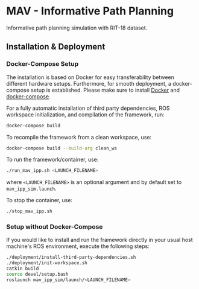 # MAV - Informative Path Planning

Informative path planning simulation with RIT-18 dataset.

## Installation & Deployment

### Docker-Compose Setup
The installation is based on Docker for easy transferability between different hardware setups.
Furthermore, for smooth deployment, a docker-compose setup is established.
Please make sure to install [Docker](https://docs.docker.com/get-docker/) and [docker-compose](https://docs.docker.com/compose/install/).

For a fully automatic installation of third party dependencies, ROS workspace initialization, and compilation of the framework, run:
```bash
docker-compose build
```

To recompile the framework from a clean workspace, use:
```bash
docker-compose build --build-arg clean_ws
```

To run the framework/container, use:
```bash
./run_mav_ipp.sh <LAUNCH_FILENAME>
```
where `<LAUNCH_FILENAME>` is an optional argument and by default set to `mav_ipp_sim.launch`.

To stop the container, use:

```bash
./stop_mav_ipp.sh
```

### Setup without Docker-Compose

If you would like to install and run the framework directly in your usual host machine's ROS environment, execute the following steps:
```bash
./deployment/install-third-party-dependencies.sh
./deployment/init-workspace.sh
catkin build
source devel/setup.bash
roslaunch mav_ipp_sim/launch/<LAUNCH_FILENAME>
```

